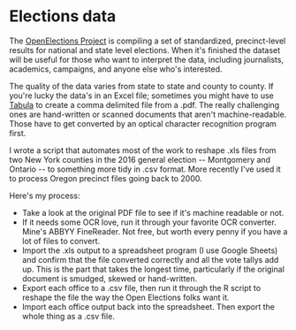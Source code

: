 # Elections data

The [OpenElections Project](http://www.openelections.net/) is compiling a set of standardized, precinct-level results for national and state level elections. When it's finished the dataset will be useful for those who want to interpret the data, including journalists, academics, campaigns, and anyone else who's interested.

The quality of the data varies from state to state and county to county. If you're lucky the data's in an Excel file; sometimes you might have to use [Tabula](http://tabula.technology/) to create a comma delimited file from a .pdf. The really challenging ones are hand-written or scanned documents that aren't machine-readable. Those have to get converted by an optical character recognition program first. 

I wrote a script that automates most of the work to reshape .xls files from two New York counties in the 2016 general election -- Montgomery and Ontario -- to something more tidy in .csv format. More recently I've used it to process Oregon precinct files going back to 2000. 

Here's my process:
- Take a look at the original PDF file to see if it's machine readable or not. 
- If it needs some OCR love, run it through your favorite OCR converter. Mine's ABBYY FineReader. Not free, but worth every penny if you have a lot of files to convert. 
- Import the .xls output to a spreadsheet program (I use Google Sheets) and confirm that the file converted correctly and all the vote tallys add up. This is the part that takes the longest time, particularly if the original document is smudged, skewed or hand-written. 
- Export each office to a .csv file, then run it through the R script to reshape the file the way the Open Elections folks want it. 
- Import each office output back into the spreadsheet. Then export the whole thing as a .csv file.
